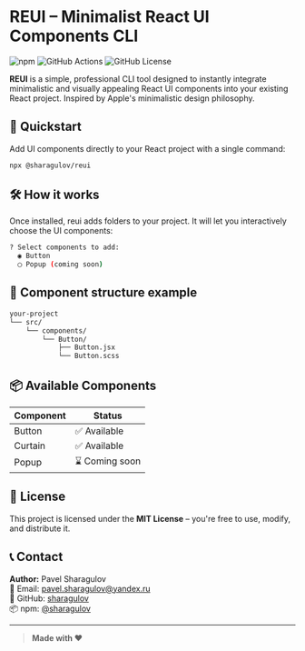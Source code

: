 # REUI – Minimalist React UI Components CLI

![npm](https://img.shields.io/npm/v/@sharagulov/reui?color=blue&style=for-the-badge)
![GitHub Actions](https://img.shields.io/github/actions/workflow/status/sharagulov/reui/npm-publish.yml?style=for-the-badge)
![GitHub License](https://img.shields.io/github/license/sharagulov/reui?style=for-the-badge)

**REUI** is a simple, professional CLI tool designed to instantly integrate minimalistic and visually appealing React UI components into your existing React project. Inspired by Apple's minimalistic design philosophy.



## 🚀 Quickstart

Add UI components directly to your React project with a single command:

```bash
npx @sharagulov/reui
```

 
## 🛠️ How it works

Once installed, reui adds folders to your project. It will let you interactively choose the UI components:

```bash
? Select components to add: 
  ◉ Button
  ◯ Popup (coming soon)
```


## 📂 Component structure example

```bash
your-project
└── src/
    └── components/
        └── Button/
            ├── Button.jsx
            └── Button.scss
```


## 📦 Available Components

| Component    | Status |
| -------- | ------- |
| Button  | ✅ Available |
| Curtain | ✅ Available |
| Popup | ⌛ Coming soon |


## 📄 License

This project is licensed under the **MIT License** – you're free to use, modify, and distribute it.


## 📞 Contact

**Author:** Pavel Sharagulov  
📧 Email: [pavel.sharagulov@yandex.ru](mailto:pavel.sharagulov@yandex.ru)  
🔗 GitHub: [sharagulov](https://github.com/sharagulov)  
📦 npm: [@sharagulov](https://www.npmjs.com/~sharagulov)

---

> **Made with ❤️**  
